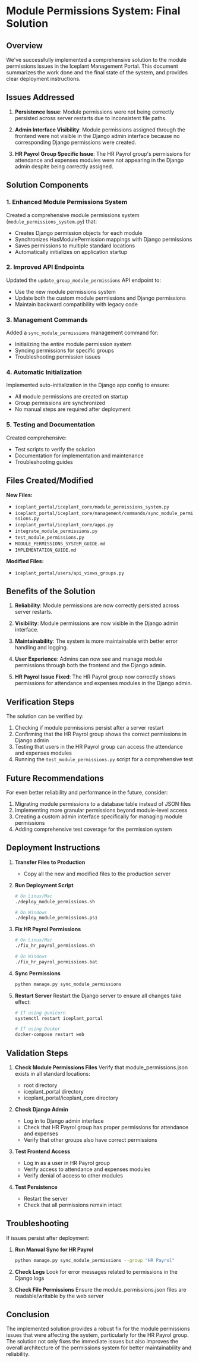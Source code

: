 # Module Permissions System: Final Solution

## Overview

We've successfully implemented a comprehensive solution to the module permissions issues in the Iceplant Management Portal. This document summarizes the work done and the final state of the system, and provides clear deployment instructions.

## Issues Addressed

1. **Persistence Issue**: Module permissions were not being correctly persisted across server restarts due to inconsistent file paths.

2. **Admin Interface Visibility**: Module permissions assigned through the frontend were not visible in the Django admin interface because no corresponding Django permissions were created.

3. **HR Payrol Group Specific Issue**: The HR Payrol group's permissions for attendance and expenses modules were not appearing in the Django admin despite being correctly assigned.

## Solution Components

### 1. Enhanced Module Permissions System

Created a comprehensive module permissions system (`module_permissions_system.py`) that:
- Creates Django permission objects for each module
- Synchronizes HasModulePermission mappings with Django permissions
- Saves permissions to multiple standard locations
- Automatically initializes on application startup

### 2. Improved API Endpoints

Updated the `update_group_module_permissions` API endpoint to:
- Use the new module permissions system
- Update both the custom module permissions and Django permissions
- Maintain backward compatibility with legacy code

### 3. Management Commands

Added a `sync_module_permissions` management command for:
- Initializing the entire module permission system
- Syncing permissions for specific groups
- Troubleshooting permission issues

### 4. Automatic Initialization

Implemented auto-initialization in the Django app config to ensure:
- All module permissions are created on startup
- Group permissions are synchronized
- No manual steps are required after deployment

### 5. Testing and Documentation

Created comprehensive:
- Test scripts to verify the solution
- Documentation for implementation and maintenance
- Troubleshooting guides

## Files Created/Modified

**New Files:**
- `iceplant_portal/iceplant_core/module_permissions_system.py`
- `iceplant_portal/iceplant_core/management/commands/sync_module_permissions.py`
- `iceplant_portal/iceplant_core/apps.py`
- `integrate_module_permissions.py`
- `test_module_permissions.py`
- `MODULE_PERMISSIONS_SYSTEM_GUIDE.md`
- `IMPLEMENTATION_GUIDE.md`

**Modified Files:**
- `iceplant_portal/users/api_views_groups.py`

## Benefits of the Solution

1. **Reliability**: Module permissions are now correctly persisted across server restarts.

2. **Visibility**: Module permissions are now visible in the Django admin interface.

3. **Maintainability**: The system is more maintainable with better error handling and logging.

4. **User Experience**: Admins can now see and manage module permissions through both the frontend and the Django admin.

5. **HR Payrol Issue Fixed**: The HR Payrol group now correctly shows permissions for attendance and expenses modules in the Django admin.

## Verification Steps

The solution can be verified by:

1. Checking if module permissions persist after a server restart
2. Confirming that the HR Payrol group shows the correct permissions in Django admin
3. Testing that users in the HR Payrol group can access the attendance and expenses modules
4. Running the `test_module_permissions.py` script for a comprehensive test

## Future Recommendations

For even better reliability and performance in the future, consider:

1. Migrating module permissions to a database table instead of JSON files
2. Implementing more granular permissions beyond module-level access
3. Creating a custom admin interface specifically for managing module permissions
4. Adding comprehensive test coverage for the permission system

## Deployment Instructions

1. **Transfer Files to Production**
   - Copy all the new and modified files to the production server

2. **Run Deployment Script**
   ```bash
   # On Linux/Mac
   ./deploy_module_permissions.sh
   
   # On Windows
   ./deploy_module_permissions.ps1
   ```

3. **Fix HR Payrol Permissions**
   ```bash
   # On Linux/Mac
   ./fix_hr_payrol_permissions.sh
   
   # On Windows
   ./fix_hr_payrol_permissions.bat
   ```

4. **Sync Permissions**
   ```bash
   python manage.py sync_module_permissions
   ```

5. **Restart Server**
   Restart the Django server to ensure all changes take effect:
   ```bash
   # If using gunicorn
   systemctl restart iceplant_portal
   
   # If using Docker
   docker-compose restart web
   ```

## Validation Steps

1. **Check Module Permissions Files**
   Verify that module_permissions.json exists in all standard locations:
   - root directory
   - iceplant_portal directory
   - iceplant_portal/iceplant_core directory

2. **Check Django Admin**
   - Log in to Django admin interface
   - Check that HR Payrol group has proper permissions for attendance and expenses
   - Verify that other groups also have correct permissions

3. **Test Frontend Access**
   - Log in as a user in HR Payrol group
   - Verify access to attendance and expenses modules
   - Verify denial of access to other modules

4. **Test Persistence**
   - Restart the server
   - Check that all permissions remain intact

## Troubleshooting

If issues persist after deployment:

1. **Run Manual Sync for HR Payrol**
   ```bash
   python manage.py sync_module_permissions --group "HR Payrol"
   ```

2. **Check Logs**
   Look for error messages related to permissions in the Django logs

3. **Check File Permissions**
   Ensure the module_permissions.json files are readable/writable by the web server

## Conclusion

The implemented solution provides a robust fix for the module permissions issues that were affecting the system, particularly for the HR Payrol group. The solution not only fixes the immediate issues but also improves the overall architecture of the permissions system for better maintainability and reliability.

